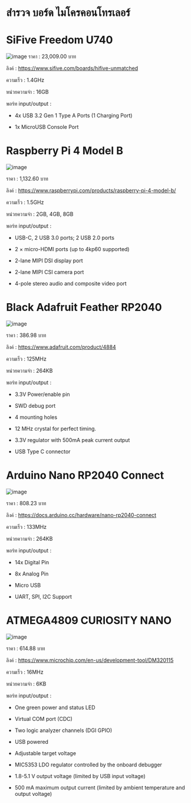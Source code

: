 # สำรวจ บอร์ด ไมโครคอนโทรเลอร์
# SiFive Freedom U740 
![image](https://user-images.githubusercontent.com/98943517/154112197-978ad86b-7f83-4bb1-b62a-5b9c5b8efa57.png)
ราคา : 23,009.00 บาท

ลิงค์ : https://www.sifive.com/boards/hifive-unmatched

ความเร็ว : 1.4GHz

หน่วยความจำ : 16GB 

พอร์ท input/output : 

- 4x USB 3.2 Gen 1 Type A Ports (1 Charging Port)

- 1x MicroUSB Console Port

# Raspberry Pi 4 Model B
![image](https://user-images.githubusercontent.com/98943517/154112398-f2e9cc46-d516-4280-a367-616c3f351eab.png)

ราคา : 1,132.60 บาท

ลิงค์ : https://www.raspberrypi.com/products/raspberry-pi-4-model-b/

ความเร็ว : 1.5GHz

หน่วยความจำ : 2GB, 4GB, 8GB

พอร์ท input/output : 

- USB-C, 2 USB 3.0 ports; 2 USB 2.0 ports

- 2 × micro-HDMI ports (up to 4kp60 supported)

- 2-lane MIPI DSI display port

- 2-lane MIPI CSI camera port

- 4-pole stereo audio and composite video port

# Black Adafruit Feather RP2040
![image](https://user-images.githubusercontent.com/98943517/154112510-4e79212d-ca21-4b2c-9dd8-f6a38cc71c9d.png)

ราคา : 386.98 บาท

ลิงค์ : https://www.adafruit.com/product/4884

ความเร็ว : 125MHz

หน่วยความจำ : 264KB

พอร์ท input/output :

- 3.3V Power/enable pin

- SWD debug port 

- 4 mounting holes

- 12 MHz crystal for perfect timing.

- 3.3V regulator with 500mA peak current output

- USB Type C connector

# Arduino Nano RP2040 Connect
![image](https://user-images.githubusercontent.com/98943517/154112703-837322b9-d642-43ba-928c-1221559a9fe4.png)

ราคา : 808.23 บาท

ลิงค์ : https://docs.arduino.cc/hardware/nano-rp2040-connect

ความเร็ว : 133MHz

หน่วยความจำ : 264KB

พอร์ท input/output : 

- 14x Digital Pin

- 8x Analog Pin

- Micro USB

- UART, SPI, I2C Support

# ATMEGA4809 CURIOSITY NANO
![image](https://user-images.githubusercontent.com/98943517/154112805-05bd6d65-bb3f-419c-bd85-63e491183565.png)

ราคา : 614.88 บาท

ลิงค์ : https://www.microchip.com/en-us/development-tool/DM320115

ความเร็ว : 16MHz

หน่วยความจำ : 6KB

พอร์ท input/output :

- One green power and status LED

- Virtual COM port (CDC)

- Two logic analyzer channels (DGI GPIO)

- USB powered

- Adjustable target voltage

- MIC5353 LDO regulator controlled by the onboard debugger

- 1.8-5.1 V output voltage (limited by USB input voltage)

- 500 mA maximum output current (limited by ambient temperature and output voltage)

